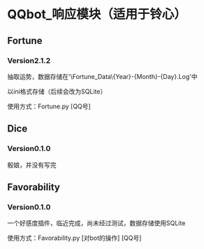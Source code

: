# QQbot_响应模块（适用于铃心）

## Fortune
### Version2.1.2

抽取运势，数据存储在'\Fortune_Data\\{Year}-{Month}-{Day}.Log'中

以ini格式存储（后续会改为SQLite）

使用方式：Fortune.py [QQ号]

## Dice
### Version0.1.0

骰娘，并没有写完

## Favorability
### Version0.1.0

一个好感度插件，临近完成，尚未经过测试，数据存储使用SQLite

使用方式：Favorability.py [对bot的操作] [QQ号]
